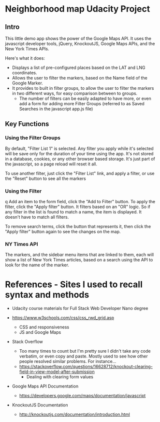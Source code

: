 Neighborhood map Udacity Project
============================

Intro
-----

This little demo app shows the power of the Google Maps API. It uses the javascript developer tools, jQuery, KnockoutJS, Google Maps APIs, and the New York Times APIs.

Here's what it does:
* Displays a list of pre-configured places based on the LAT and LNG coordinates.
* Allows the user to filter the markers, based on the Name field of the Google Marker.
* It provides to built in filter groups, to allow the user to filter the markers in two different ways, for easy comparison between to groups.
    - The number of filters can be easily adapted to have more, or even add a form for adding more Filter Groups (referred to as Saved Searches in the javascript app.js file)





Key Functions
-------------

### Using the Filter Groups
By default, "Filter List 1" is selected.  Any filter you apply while it's selected will be save only for the duration of your time using the app.  It's not stored in a database, cookies, or any other browser based storage.  It's just part of the javascript, so a page reload will reset it all.

To use another filter, just click the "Filter List" link, and apply a filter, or use the "Reset" button to see all the markers 

### Using the Filter
q
Add an item to the form field, click the "Add to Filter" button.  To apply the filter, click the "Apply filter" button. It filters based on an "OR" logic.  So if any filter in the list is found to match a name, the item is displayed.  It doesn't have to match all filters.

To remove search terms, click the button that represents it, then click the "Apply filter" button again to see the changes on the map.

### NY Times API

The markers, and the sidebar menu items that are linked to them, each will show a list of New York Times articles, based on a search using the API to look for the name of the marker.




References - Sites I used to recall syntax and methods
=================
* Udacity course materials for Full Stack Web Developer Nano degree
* https://www.w3schools.com/css/css_rwd_grid.asp
    * CSS and responsiveness
    * JS and Google Maps


*   Stack Overflow
    * Too many times to count but I'm pretty sure I didn't take any code verbatim, or even copy and paste.  Mostly used to see how other people resolved similar problems.  For instance...
    * https://stackoverflow.com/questions/16628712/knockout-clearing-field-in-view-model-after-submission 
        * Dealing with clearing form values

* Google Maps API Documentation
    * https://developers.google.com/maps/documentation/javascript
    

* KnockoutJS Documentation
    * http://knockoutjs.com/documentation/introduction.html

    